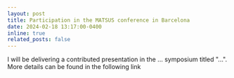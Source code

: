 ```yaml
---
layout: post
title: Participation in the MATSUS conference in Barcelona
date: 2024-02-18 13:17:00-0400
inline: true
related_posts: false
---
```


I will be delivering a contributed presentation in the ... symposium titled "...". More details can be found in the following link

